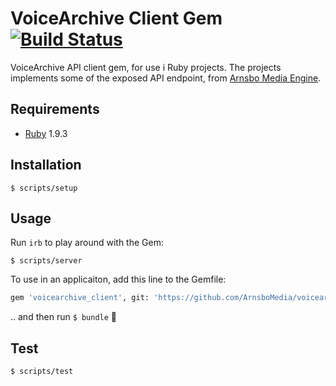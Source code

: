 # VoiceArchive Client Gem [![Build Status](https://travis-ci.com/ArnsboMedia/voicearchive_client.svg?branch=master)](https://travis-ci.com/ArnsboMedia/voicearchive_client)

VoiceArchive API client gem, for use i Ruby projects. The projects implements some of the exposed API endpoint, from [Arnsbo Media Engine](https://github.com/ArnsboMedia/systemet).

## Requirements

- [Ruby](https://www.ruby-lang.org/en/news/2014/11/13/ruby-1-9-3-p551-is-released/) 1.9.3

## Installation

```shell
$ scripts/setup
```

## Usage

Run `irb` to play around with the Gem:

```shell
$ scripts/server
```

To use in an applicaiton, add this line to the Gemfile:

```sh
gem 'voicearchive_client', git: 'https://github.com/ArnsboMedia/voicearchive_client.git'
```
.. and then run `$ bundle` :rocket:

## Test

```shell
$ scripts/test
```
